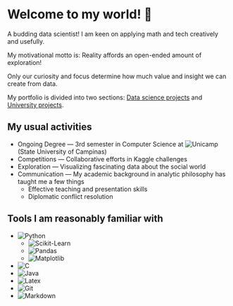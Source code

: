 # Welcome to my world! 👋
A budding data scientist! I am keen on applying math and tech creatively and usefully.

My motivational motto is: Reality affords an open-ended amount of exploration!

Only our curiosity and focus determine how much value and insight we can create from data.

My portfolio is divided into two sections: [Data science projects](https://github.com/DanCoimbra/data_science_studies) and [University projects](https://github.com/DanCoimbra/UNICAMP).

## My usual activities
* Ongoing Degree — 3rd semester in Computer Science at ![Unicamp](https://www.unicamp.br/unicamp/) (State University of Campinas)
* Competitions — Collaborative efforts in Kaggle challenges
* Exploration — Visualizing fascinating data about the social world
* Communication — My academic background in analytic philosophy has taught me a few things
  * Effective teaching and presentation skills
  * Diplomatic conflict resolution

## Tools I am reasonably familiar with
* ![Python](https://img.shields.io/badge/python%20-%2314354C.svg?&style=for-the-badge&logo=python&logoColor=white)
  * ![Scikit-Learn](https://img.shields.io/badge/SKL-scikit--learn-orange)
  * ![Pandas](https://img.shields.io/badge/PD-pandas-green)
  * ![Matplotlib](https://img.shields.io/badge/PLT-matplotlib-blue)
* ![C](https://img.shields.io/badge/c%20-%2300599C.svg?&style=for-the-badge&logo=c&logoColor=white)
* ![Java](https://img.shields.io/badge/Java-ED8B00?style=for-the-badge&logo=java&logoColor=white)  
* ![Latex](https://img.shields.io/badge/latex%20-%23008080.svg?&style=for-the-badge&logo=latex&logoColor=white)
* ![Git](https://img.shields.io/badge/Git-F05032?style=for-the-badge&logo=git&logoColor=white)
* ![Markdown](https://img.shields.io/badge/Markdown-000000?style=for-the-badge&logo=markdown&logoColor=white)
